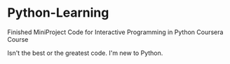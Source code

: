 # Python-Learning
Finished MiniProject Code for Interactive Programming in Python Coursera Course

Isn't the best or the greatest code. I'm new to Python.
